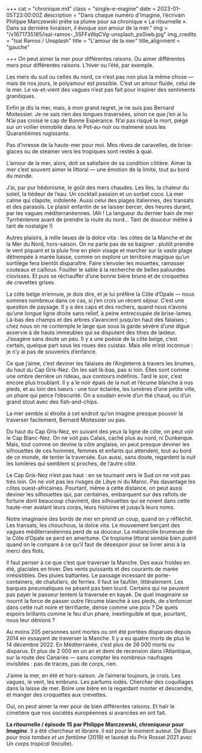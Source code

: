 +++
cat = "chronique.md"
class = "single-e-magine"
date = 2023-01-05T23:00:00Z
description = "Dans chaque numéro d'Imagine, l’écrivain Philippe Marczewski prête sa plume pour sa chronique « La ritournelle ». Dans sa dernière livraison, il évoque son amour de la mer."
img = "/v1671735185/isai-ramos-_3SFFsWqCVg-unsplash_px0iwb.jpg"
img_credits = "Isai Ramos / Unsplash"
title = "L'amour de la mer"
title_alignment = "gauche"

+++
On peut aimer la mer pour différentes raisons. Ou aimer différentes mers pour différentes raisons. L’hiver ou l’été, par exemple.

Les mers du sud ou celles du nord, ce n’est pas non plus la même chose — mais de nos jours, le polyamour est possible. C’est un amour fluide, celui de la mer. Le va-et-vient des vagues n’est pas fait pour inspirer des sentiments granitiques.

Enfin je dis la mer, mais, à mon grand regret, je ne suis pas Bernard Moitessier. Je ne sais rien des longues traversées, sinon ce que j’en ai lu. N’ai pas croisé le cap de Bonne Espérance. N’ai pas risqué la mort, piégé sur un voilier immobile dans le Pot-au-noir ou malmené sous les Quarantièmes rugissants.

Pas d’ivresse de la haute-mer pour moi. Mes rêves de caravelles, de brise-glaces ou de steamer vers les tropiques sont restés à quai.

L’amour de la mer, alors, doit se satisfaire de sa condition côtière. Aimer la mer c’est souvent aimer le littoral — une émotion de la limite, tout au bord du monde.

J’ai, par pur hédonisme, le goût des mers chaudes. Les îles, la chaleur du soleil, la tiédeur de l’eau. Un cocktail passion et un sorbet coco. La mer calme qui clapote, indolente. Aussi celui des plages italiennes, des transats et des parasols. Le plaisir enfantin de se laisser bercer, des heures durant, par les vagues méditerranéennes. (Ah ! La langueur du dernier bain de mer Tyrrhénienne avant de prendre la route du nord… Tant de douceur mêlée à tant de nostalgie !)

Autres plaisirs, à mille lieues de la dolce vita : les côtes de la Manche et de la Mer du Nord, hors-saison. On ne parle pas de se baigner : plutôt prendre le vent piquant et la pluie fine en plein visage et marcher sur la vaste plage détrempée à marée basse, comme on explore un territoire magique qu’un sortilège fera bientôt disparaître. Faire s’envoler les mouettes, ramasser couteaux et cailloux. Fouiller le sable à la recherche de belles palourdes clovisses. Et puis se réchauffer d’une bonne bière brune et de croquettes de crevettes grises.

La côte belge m’ennuie, je dois dire, et je lui préfère la Côte d’Opale — nous sommes nombreux dans ce cas, si j’en crois un récent séjour. C’est une question de paysage. Il y a des caps et des rochers, quand nous n’avons qu’une longue ligne droite sans relief, à peine entrecoupée de brise-lames. Là-bas des champs et des arbres s’avancent jusqu’en haut des falaises ; chez nous on ne contemple le large que sous la garde sévère d’une digue asservie à de hauts immeubles qui se disputent des titres de laideur. J’exagère sans doute un peu. Il y a une poésie de la côte belge, c’est certain, quelque part sous les roues des cuistax. Mais elle m’est inconnue : je n’y ai pas de souvenirs d’enfance.

Ce que j’aime, c’est deviner les falaises de l’Angleterre à travers les brumes, du haut du Cap Gris-Nez. On les sait là-bas, pas si loin. Elles sont comme une ombre derrière un rideau, aux contours indéfinis. Tard le soir, c’est encore plus troublant. Il y a le noir épais de la nuit et l’écume blanche à nos pieds, et au loin des lueurs : une tour éclairée, les lumières d’une petite ville, un phare qui perce l’obscurité. On a soudain envie d’un thé chaud, ou d’un grand stout avec des fish-and-chips.

La mer semble si étroite à cet endroit qu’on imagine presque pouvoir la traverser facilement, Bernard Moitessier ou pas.

Du haut du Cap Gris-Nez, en suivant des yeux la ligne de côte, on peut voir le Cap Blanc-Nez. On ne voit pas Calais, caché plus au nord, ni Dunkerque. Mais, tout comme on devine la côte anglaise, on peut presque deviner les silhouettes de ces hommes, femmes et enfants qui attendent, tout au bord de ce monde, de tenter la traversée. Eux aussi, sans doute, regardent la nuit les lumières qui semblent si proches, de l’autre côté.

Le Cap Gris-Nez n’est pas haut : en se tournant vers le Sud on ne voit pas très loin. On ne voit pas les rivages de Libye ni du Maroc. Pas davantage les côtes ouest-africaines. Pourtant, même à cette distance, on peut aussi deviner les silhouettes qui, par centaines, embarquent sur des rafiots de fortune dont beaucoup chavirent, des silhouettes qui se noient dans cette haute-mer avalant leurs corps, leurs histoires et jusqu’à leurs noms.

Notre imaginaire des bords de mer en prend un coup, quand on y réfléchit. Les transats, les chouchous, la dolce vita. Le mouvement berçant des vagues méditerranéennes perd de sa douceur. La mélancolie brumeuse de la Côte d’Opale se perd en amertume. Ce tropisme littoral semble bien puéril quand on le compare à ce qu’il faut de désespoir pour se livrer ainsi à la merci des flots.

Il faut penser à ce que c’est que traverser la Manche. Des eaux froides en été, glaciales en hiver. Des vents puissants et des courants de marée irrésistibles. Des pluies battantes. Le passage incessant de porte-containers, de chalutiers, de ferries. Il faut se faufiler, littéralement. Les barques pneumatiques ne pèsent pas bien lourd. Certains qui ne peuvent pas payer le passeur tentent la traversée en kayak. De quel imaginaire se nourrit la force de passer outre l’écume blanche à ses pieds, de s’enfoncer dans cette nuit noire et terrifiante, dense comme une poix ? De quels espoirs brillants comme le feu d’un phare, inextinguible et que, pourtant, nous leur dénions ?

Au moins 205 personnes sont mortes ou ont été portées disparues depuis 2014 en essayant de traverser la Manche. Il y a eu quatre morts de plus le 14 décembre 2022. En Méditerranée, c’est plus de 26 000 morts ou disparus. Et plus de 2 000 en un an et demi de recension dans l’Atlantique, sur la route des Canaries — sans compter les nombreux naufrages invisibles : pas de traces, pas de corps, rien.

J’aime la mer, en été et hors-saison. Je l’aimerai toujours, je crois. Les vagues, le vent, les embruns. Les parfums iodés. Chercher des coquillages dans la laisse de mer. Boire une bière en la regardant monter et descendre, et manger des croquettes aux crevettes.

Oui, on peut aimer la mer pour de bien différentes raisons. Et haïr le cimetière que nos sociétés européennes si avancées en ont fait.

**La ritournelle / épisode 15 par Philippe Marczewski, chroniqueur pour _Imagine_.** Il a été chercheur et libraire. Il est pour le moment auteur. De _Blues pour trois tombes et un fantôme_ (2019) et lauréat du Prix Rossel 2021 avec _Un corps tropical_ (Inculte).